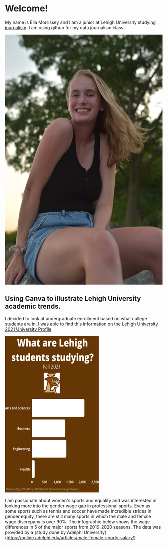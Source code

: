 #  Welcome!
My name is Ella Morrissey and I am a junior at Lehigh University studying [journalism](https://thebrownandwhite.com/). I am using github for my data journalism class.

<img src="https://github.com/ellamorrissey/ellamorrissey.github.io/blob/main/IMG_0031.JPG?raw=true" width="600" height="800" />

## Using Canva to illustrate Lehigh University academic trends. 

I decided to look at undergraduate enrollment based on what college students are in. I was able to find this information on the [Lehigh University 2021 University Profile](https://oirsa.lehigh.edu/sites/oirsa.lehigh.edu/files/LUprofile_2021.pdf)

<img src="https://github.com/ellamorrissey/ellamorrissey.github.io/blob/main/Lehigh%20Fall%202021%20(3).png?raw=true" width="300" height="500" />

I am passionate about women's sports and equality and was interested in looking more into the gender wage gap in professional sports. Even as some sports such as tennis and soccer have made incredible strides in gender equity, there are still many sports in which the male and female wage discrepany is over 90%. The infographic below shows the wage differences in 5 of the major sports from 2019-2020 seasons. The data was provided by a {study done by Adelphi University} (https://online.adelphi.edu/articles/male-female-sports-salary/)

